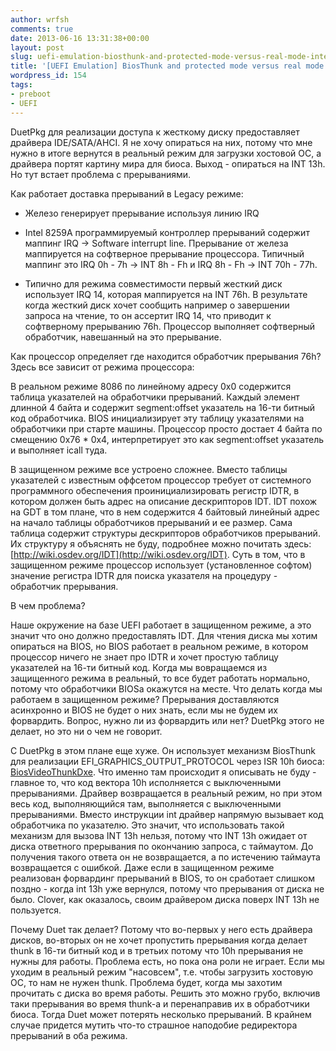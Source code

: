 ```yaml
---
author: wrfsh
comments: true
date: 2013-06-16 13:31:38+00:00
layout: post
slug: uefi-emulation-biosthunk-and-protected-mode-versus-real-mode-interrupts
title: '[UEFI Emulation] BiosThunk and protected mode versus real mode interrupts'
wordpress_id: 154
tags:
- preboot
- UEFI
---
```


DuetPkg для реализации доступа к жесткому диску предоставляет драйвера IDE/SATA/AHCI. Я не хочу опираться на них, потому что мне нужно в итоге вернутся в реальный режим для загрузки хостовой ОС, а драйвера портят картину мира для биоса. Выход - опираться на INT 13h. Но тут встает проблема с прерываниями.

Как работает доставка прерываний в Legacy режиме:



	
  * Железо генерирует прерывание используя линию IRQ

	
  * Intel 8259A программируемый контроллер прерываний содержит маппинг IRQ -> Software interrupt line. Прерывание от железа маппируется на софтверное прерывание процессора. Типичный маппинг это IRQ 0h - 7h -> INT 8h - Fh и IRQ 8h - Fh -> INT 70h - 77h.

	
  * Типично для режима совместимости первый жесткий диск использует IRQ 14, которая маппируется на INT 76h. В результате когда жесткий диск хочет сообщить например о завершении запроса на чтение, то он ассертит IRQ 14, что приводит к софтверному прерыванию 76h. Процессор выполняет софтверный обработчик, навешанный на это прерывание.


Как процессор определяет где находится обработчик прерывания 76h? Здесь все зависит от режима процессора:

В реальном режиме 8086 по линейному адресу 0x0 содержится таблица указателей на обработчики прерываний. Каждый элемент длинной 4 байта и содержит segment:offset указатель на 16-ти битный код обработчика. BIOS инициализирует эту таблицу указателями на обработчики при старте машины. Процессор просто достает 4 байта по смещению 0x76 * 0x4, интерпретирует это как segment:offset указатель и выполняет icall туда.

В защищенном режиме все устроено сложнее. Вместо таблицы указателей с известным оффсетом процессор требует от системного программного обеспечения проинициализировать регистр IDTR, в котором должен быть адрес на описание дескрипторов IDT. IDT похож на GDT в том плане, что в нем содержится 4 байтовый линейный адрес на начало таблицы обработчиков прерываний и ее размер. Сама таблица содержит структуры дескрипторов обработчиков прерываний. Их структуру я объяснять не буду, подробнее можно почитать здесь: [http://wiki.osdev.org/IDT](http://wiki.osdev.org/IDT). Суть в том, что в защищенном режиме процессор использует (установленное софтом) значение регистра IDTR для поиска указателя на процедуру - обработчик прерывания.

В чем проблема?

Наше окружение на базе UEFI работает в защищенном режиме, а это значит что оно должно предоставлять IDT. Для чтения диска мы хотим опираться на BIOS, но BIOS работает в реальном режиме, в котором процессор ничего не знает про IDTR и хочет простую таблицу указателей на 16-ти битный код. Когда мы вовращаемся из защищенного режима в реальный, то все будет работать нормально, потому что обработчики BIOSа окажутся на месте. Что делать когда мы работаем в защищенном режиме? Прерывания доставляются асинхронно и BIOS не будет о них знать, если мы не будем их форвардить. Вопрос, нужно ли из форвардить или нет? DuetPkg этого не делает, но это ни о чем не говорит.

С DuetPkg в этом плане еще хуже. Он использует механизм BiosThunk для реализации EFI_GRAPHICS_OUTPUT_PROTOCOL через ISR 10h биоса: [BiosVideoThunkDxe](http://sourceforge.net/p/edk2/code/HEAD/tree/trunk/edk2/DuetPkg/BiosVideoThunkDxe). Что именно там происходит я описывать не буду - главное то, что код вектора 10h исполняется с выключенными прерываниями. Драйвер возвращается в реальный режим, но при этом весь код, выполняющийся там, выполняется с выключенными прерываниями. Вместо инструкции int драйвер напрямую вызывает код обработчика по указателю. Это значит, что использовать такой механизм для вызова INT 13h нельзя, потому что INT 13h ожидает от диска ответного прерывания по окончанию запроса, с таймаутом. До получения такого ответа он не возвращается, а по истечению таймаута возвращается с ошибкой. Даже если в защищенном режиме реализован форвардинг прерываний в BIOS, то он сработает слишком поздно - когда int 13h уже вернулся, потому что прерывания от диска не было. Clover, как оказалось, своим драйвером диска поверх INT 13h не пользуется.

Почему Duet так делает? Потому что во-первых у него есть драйвера дисков, во-вторых он не хочет пропустить прерывания когда делает thunk в 16-ти битный код и в третьих потому что 10h прерывания не нужны для работы. Проблема есть, но пока она роли не играет. Если мы уходим в реальный режим "насовсем", т.е. чтобы загрузить хостовую ОС, то нам не нужен thunk. Проблема будет, когда мы захотим прочитать с диска во время работы. Решить это можно грубо, включив таки прерывания во время thunk-а и перенаправив их в обработчики биоса. Тогда Duet может потерять несколько прерываний. В крайнем случае придется мутить что-то страшное наподобие редиректора прерываний в оба режима.
